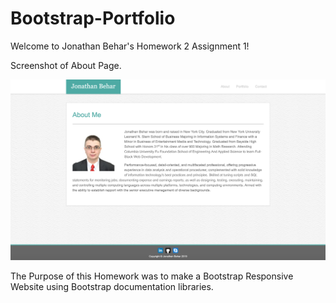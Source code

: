 # Bootstrap-Portfolio
Welcome to Jonathan Behar's Homework 2 Assignment 1!

Screenshot of About Page.

<img src="assets/images/Jonathan_Behar_Bootstrap Screenshot.png">

The Purpose of this Homework was to make a Bootstrap Responsive Website using Bootstrap documentation libraries.